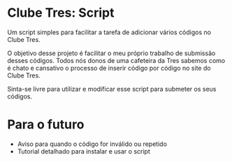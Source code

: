 # Clube Tres: Script
Um script simples para facilitar a tarefa de adicionar vários códigos no Clube Tres.

O objetivo desse projeto é facilitar o meu próprio trabalho de submissão desses códigos. Todos nós donos de uma cafeteira da Tres sabemos como é chato e cansativo o processo de inserir código por código no site do Clube Tres. 

Sinta-se livre para utilizar e modificar esse script para submeter os seus códigos. 

# Para o futuro
- Aviso para quando o código for inválido ou repetido
- Tutorial detalhado para instalar e usar o script
